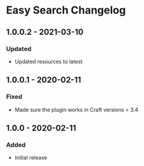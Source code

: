 # Easy Search Changelog

## 1.0.0.2 - 2021-03-10
### Updated
- Updated resources to latest

## 1.0.0.1 - 2020-02-11
### Fixed
- Made sure the plugin works in Craft versions < 3.4

## 1.0.0 - 2020-02-11
### Added
- Initial release
